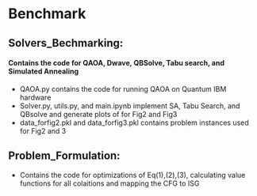 # Benchmark

##  Solvers_Bechmarking:
####  Contains the code for QAOA, Dwave, QBSolve, Tabu search, and Simulated Annealing

 - QAOA.py contains the code for running QAOA on Quantum IBM hardware
 - Solver.py, utils.py, and main.ipynb implement SA, Tabu Search, and QBsolve and generate plots of for Fig2 and Fig3
 - data_forfig2.pkl and data_forfig3.pkl contains problem instances used for Fig2 and 3

##  Problem_Formulation:
   - Contains the code for optimizations of Eq(1),(2),(3), calculating value functions for all colaitions and mapping the CFG to ISG
